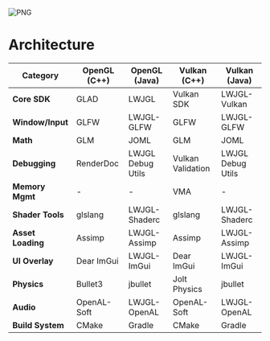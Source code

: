 ![PNG](/img/png.png)
# Architecture
| Category        | OpenGL (C++) | OpenGL (Java) | Vulkan (C++)   | Vulkan (Java)    |
|-----------------|--------------|---------------|----------------|------------------|
| **Core SDK**    | GLAD         | LWJGL         | Vulkan SDK     | LWJGL-Vulkan     |
| **Window/Input**| GLFW         | LWJGL-GLFW    | GLFW           | LWJGL-GLFW       |
| **Math**        | GLM          | JOML          | GLM            | JOML             |
| **Debugging**   | RenderDoc    | LWJGL Debug Utils | Vulkan Validation | LWJGL Debug Utils |
| **Memory Mgmt** | -            | -             | VMA            | -                |
| **Shader Tools**| glslang      | LWJGL-Shaderc | glslang        | LWJGL-Shaderc    |
| **Asset Loading**| Assimp      | LWJGL-Assimp  | Assimp         | LWJGL-Assimp     |
| **UI Overlay**  | Dear ImGui   | LWJGL-ImGui   | Dear ImGui     | LWJGL-ImGui      |
| **Physics**     | Bullet3      | jbullet       | Jolt Physics   | jbullet          |
| **Audio**       | OpenAL-Soft  | LWJGL-OpenAL  | OpenAL-Soft    | LWJGL-OpenAL     |
| **Build System**| CMake        | Gradle        | CMake          | Gradle           |
